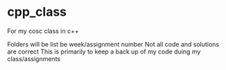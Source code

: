 # cpp_class
For my cosc class in c++

Folders will be list be week/assignment number
Not all code and solutions are correct
This is primarily to keep a back up of my code duing my class/assignments
